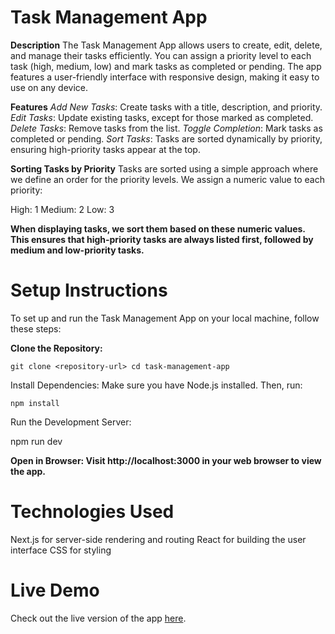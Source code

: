# Task Management App

**Description**
The Task Management App allows users to create, edit, delete, and manage their tasks efficiently. You can assign a priority level to each task (high, medium, low) and mark tasks as completed or pending. The app features a user-friendly interface with responsive design, making it easy to use on any device.

**Features**
*Add New Tasks*: Create tasks with a title, description, and priority.
*Edit Tasks*: Update existing tasks, except for those marked as completed.
*Delete Tasks*: Remove tasks from the list.
*Toggle Completion*: Mark tasks as completed or pending.
*Sort Tasks*: Tasks are sorted dynamically by priority, ensuring high-priority tasks appear at the top.

**Sorting Tasks by Priority**
Tasks are sorted using a simple approach where we define an order for the priority levels. We assign a numeric value to each priority:

High: 1
Medium: 2
Low: 3

**When displaying tasks, we sort them based on these numeric values. This ensures that high-priority tasks are always listed first, followed by medium and low-priority tasks.**

 # Setup Instructions
 
To set up and run the Task Management App on your local machine, follow these steps:

**Clone the Repository:**

`git clone <repository-url>
cd task-management-app `

Install Dependencies: Make sure you have Node.js installed. Then, run:

`npm install`

Run the Development Server:

npm run dev

**Open in Browser: Visit http://localhost:3000 in your web browser to view the app.**

# Technologies Used
Next.js for server-side rendering and routing
React for building the user interface
CSS for styling

# Live Demo

Check out the live version of the app [here](https://task-management-app-psi-roan.vercel.app).
